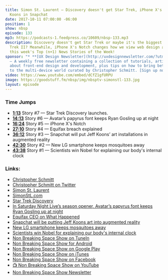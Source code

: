 ```yaml
---
title: Simon St. Laurent — Discovery doesn't get Star Trek, iPhone X's Notch, Jeff
  Koons in Snapchat
date: 2017-10-11 07:00:00 -06:00
position: 1
show: nbsp
episode: 133
mp3: https://podcasts-1.feedpress.co/10609/nbsp-133.mp3
description: Discovery doesn't get Star Trek or maybe it's the biggest con since Star
  Trek II? Meanwhile, iPhone X's Notch changes how we view web design and more in
  this week's Top (n+1) News Stories of the Week!
sponsor: "* **[UX Design Newsletter](http://uxdesignnewsletter.com/?utm_source=nbsptv133&utm_medium=podcast&utm_campaign=uxdesignnewsletter)**
  — A weekly free newsletter containing a collection of tutorials, articles, and videos
  about front-end design and development, plus tips on how to bring better engagement
  to the multi-device world curated by Christopher Schmitt. [Sign up now!](http://uxdesignnewsletter.com/?utm_source=nbsptv133&utm_medium=podcast&utm_campaign=uxdesignnewsletter)"
video: https://www.youtube.com/embed/dCfZ1gfURPU
image: https://goodstuff.fm/nbsp/img/nbsptv-simonstl-133.jpg
layout: episode
---
```


### Time Jumps

* **[1:13](https://goodstuff.fm/nbsp/133#t=1:13)** Story #7 — Star Trek Discovery launches.
* **[14:13](https://goodstuff.fm/nbsp/133#t=14:13)** Story #6 — Avatar’s papyrus font keeps Ryan Gosling up at night
* **[16:24](https://goodstuff.fm/nbsp/133#t=16:24)** Story #5 — iPhone X's Notch
* **[27:10](https://goodstuff.fm/nbsp/133#t=27:10)** Story #4 — Equifax breach explained
* **[36:12](https://goodstuff.fm/nbsp/133#t=36:12)** Story #3 — Snapchat will put Jeff Koons’ art installations in augmented reality
* **[42:30](https://goodstuff.fm/nbsp/133#t=42:30)** Story #2 — New LG smartphone keeps mosquitoes away
* **[43:38](https://goodstuff.fm/nbsp/133#t=43:38)** Story #1 — Scientists win Nobel for explaining our body's internal clock

### Links:

* [Christopher Schmitt](http://Christopher.org)
* [Christopher Schmitt on Twitter](https://twitter.com/teleject)
* [Simon St. Laurent](https://twitter.com/simonstl)
* [SimonStL.com](http://simonstl.com)
* [Star Trek Discovery](http://www.cbs.com/shows/star-trek-discovery/)
* [In Saturday Night Live’s season opener, Avatar’s papyrus font keeps Ryan Gosling up at night](https://www.theverge.com/2017/10/1/16392890/avatar-papyrus-font-ryan-gosling-saturday-night-live-tv)
* [Equifax CEO on What Happened](https://www.cnet.com/news/equifax-ceo-data-breach-heres-what-went-wrong/)
* [Snapchat will be putting Jeff Koons art into augmented reality](https://www.theverge.com/2017/10/2/16405474/snapchat-jeff-koons-art-installations-augmented-reality-world-lens)
* [New LG smartphone keeps mosquitoes away](http://money.cnn.com/2017/09/28/technology/smartphone-mosquito-lg-k7i/index.html)
* [Scientists win Nobel for explaining our body's internal clock](https://www.cnet.com/news/nobel-prize-in-medicine-for-explaining-how-our-body-clocks-tick/)
* [Non Breaking Space Show on TuneIn](http://tunein.com/radio/Non-Breaking-Space-Show-p885155/)
* [Non Breaking Space Show for Android](http://subscribeonandroid.com/feeds.goodstuff.fm/nbsp)
* [Non Breaking Space Show on Google Play](https://playmusic.app.goo.gl/?ibi=com.google.PlayMusic&isi=691797987&ius=googleplaymusic&link=https://play.google.com/music/m/Iw5ik6iwalo5vmda5rqyrotdney?t%3DNon_Breaking_Space_Show%26pcampaignid%3DMKT-na-all-co-pr-mu-pod-16)
* [Non Breaking Space Show on iTunes](https://itunes.apple.com/ca/podcast/non-breaking-space-show/id507162981?mt=2&ign-mpt=uo%3D4)
* [Non Breaking Space Show on Facebook](https://www.facebook.com/nbsptv)
* [📺 Non Breaking Space Show on YouTube](https://www.youtube.com/channel/UC--mqA75V3CM8hxId0l7e_g?sub_confirmation=1)
* [Non Breaking Space Show Newsletter](http://newsletter.nonbreakingspace.tv/)
